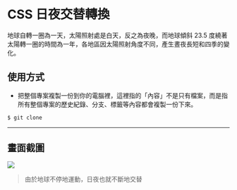 # CSS 日夜交替轉換

地球自轉一圈為一天，太陽照射處是白天，反之為夜晚，而地球傾斜 23.5 度繞著太陽轉一圈的時間為一年，各地區因太陽照射角度不同，產生晝夜長短和四季的變化。

## 使用方式
- 把整個專案複製一份到你的電腦裡，這裡指的「內容」不是只有檔案，而是指所有整個專案的歷史紀錄、分支、標籤等內容都會複製一份下來。
```sh
$ git clone
```

----

## 畫面截圖
![](https://i.imgur.com/CQ2ZjD8.gif)
> 由於地球不停地運動，日夜也就不斷地交替
